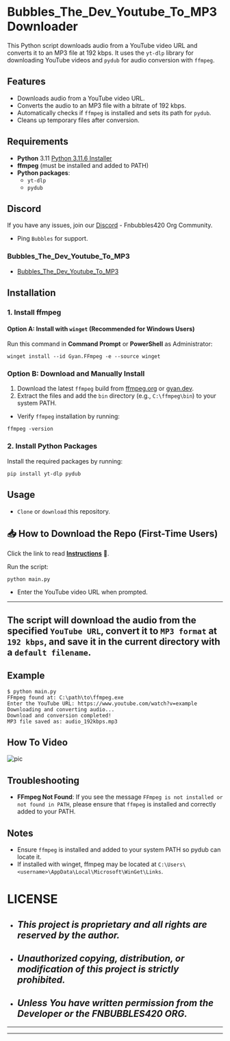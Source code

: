 # Bubbles_The_Dev_Youtube_To_MP3 Downloader

This Python script downloads audio from a YouTube video URL and converts it to an MP3 file at 192 kbps. It uses the `yt-dlp` library for downloading YouTube videos and `pydub` for audio conversion with `ffmpeg`.

## Features

- Downloads audio from a YouTube video URL.
- Converts the audio to an MP3 file with a bitrate of 192 kbps.
- Automatically checks if `ffmpeg` is installed and sets its path for `pydub`.
- Cleans up temporary files after conversion.

## Requirements

- **Python** 3.11 [Python 3.11.6 Installer](https://github.com/KernFerm/Py3.11.6installer)
- **ffmpeg** (must be installed and added to PATH)
- **Python packages**:
  - `yt-dlp`
  - `pydub`

## Discord
If you have any issues, join our [Discord](https://www.discord.fnbubbles420.org/invite) - Fnbubbles420 Org Community.
- Ping `Bubbles` for support.

### Bubbles_The_Dev_Youtube_To_MP3
- [Bubbles_The_Dev_Youtube_To_MP3](https://github.com/KernFerm/Bubbles_The_Dev_Youtube_To_MP3/releases/download/Bubbles_The_Dev_Youtube_To_MP3/Bubbles_The_Dev_Youtube_To_MP3.zip)

## Installation

### 1. Install ffmpeg

#### Option A: Install with `winget` (Recommended for Windows Users)

Run this command in **Command Prompt** or **PowerShell** as Administrator:

```
winget install --id Gyan.FFmpeg -e --source winget
```

### Option B: Download and Manually Install

1. Download the latest `ffmpeg` build from [ffmpeg.org](https://ffmpeg.org/download.html) or [gyan.dev](https://www.gyan.dev/ffmpeg/builds/).
2. Extract the files and add the `bin` directory (e.g., `C:\ffmpeg\bin`) to your system PATH.

- Verify `ffmpeg` installation by running:

```
ffmpeg -version
```

### 2. Install Python Packages

Install the required packages by running:

```
pip install yt-dlp pydub
```

## Usage

- `Clone` or `download` this repository.
## 📥 How to Download the Repo (First-Time Users)

Click the link to read [**Instructions**](https://www.gitprojects.fnbubbles420.org/how-to-download-repos) 📄.

Run the script:

```
python main.py
```

- Enter the YouTube video URL when prompted.

---
The script will download the audio from the specified `YouTube URL`, convert it to `MP3 format` at `192 kbps`, and save it in the current directory with a `default filename`.
---

## Example

```
$ python main.py
FFmpeg found at: C:\path\to\ffmpeg.exe
Enter the YouTube URL: https://www.youtube.com/watch?v=example
Downloading and converting audio...
Download and conversion completed!
MP3 file saved as: audio_192kbps.mp3
```

## How To Video
![pic](https://github.com/KernFerm/youtube-to-mp3/blob/main/how-to-use/screen_recording.gif)

## Troubleshooting

- **FFmpeg Not Found**: If you see the message `FFmpeg is not installed or not found in PATH`, please ensure that `ffmpeg` is installed and correctly added to your PATH.

## Notes
- Ensure `ffmpeg` is installed and added to your system PATH so pydub can locate it.
- If installed with winget, ffmpeg may be located at `C:\Users\<username>\AppData\Local\Microsoft\WinGet\Links`.

# LICENSE

- ## ***This project is proprietary and all rights are reserved by the author.***
- ## ***Unauthorized copying, distribution, or modification of this project is strictly prohibited.***
- ## ***Unless You have written permission from the Developer or the FNBUBBLES420 ORG.***
---
---

